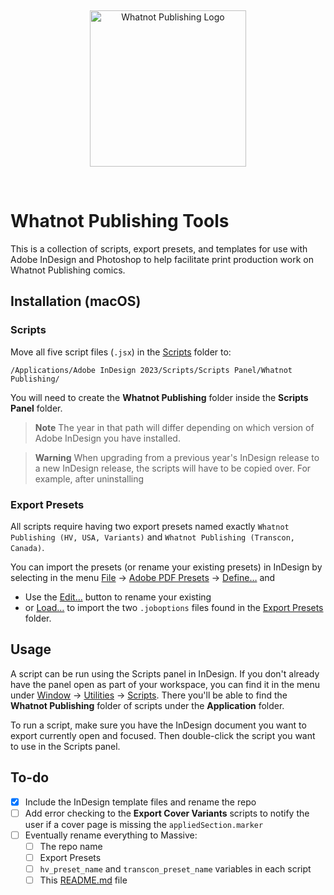 &nbsp;

<p align="center">
	<picture>
		<source media="(prefers-color-scheme: dark)" srcset="https://files.rb.gd/whatnot_white.png">
		<source media="(prefers-color-scheme: light)" srcset="https://files.rb.gd/whatnot_black.png">
		<img alt="Whatnot Publishing Logo" src="https://files.rb.gd/whatnot_black.png" width="250">
	</picture>
</p>

&nbsp;

# Whatnot Publishing Tools

This is a collection of scripts, export presets, and templates for use with Adobe InDesign and Photoshop to help facilitate print production work on Whatnot Publishing comics.

## Installation (macOS)

### Scripts

Move all five script files (`.jsx`) in the [Scripts](/Scripts/) folder to:

```
/Applications/Adobe InDesign 2023/Scripts/Scripts Panel/Whatnot Publishing/
```

You will need to create the **Whatnot Publishing** folder inside the **Scripts Panel** folder.

> **Note**
> The year in that path will differ depending on which version of Adobe InDesign you have installed.

> **Warning**
When upgrading from a previous year's InDesign release to a new InDesign release, the scripts will have to be copied over. For example, after uninstalling 

### Export Presets

All scripts require having two export presets named exactly `Whatnot Publishing (HV, USA, Variants)` and `Whatnot Publishing (Transcon, Canada)`.

You can import the presets (or rename your existing presets) in InDesign by selecting in the menu <ins>File</ins> → <ins>Adobe PDF Presets</ins> → <ins>Define…</ins> and
	
* Use the <ins>Edit…</ins> button to rename your existing 
* or <ins>Load…</ins> to import the two `.joboptions` files found in the [Export Presets](/Export%20Presets/) folder.

## Usage

A script can be run using the Scripts panel in InDesign. If you don't already have the panel open as part of your workspace, you can find it in the menu under <ins>Window</ins> → <ins>Utilities</ins> → <ins>Scripts</ins>. There you'll be able to find the **Whatnot Publishing** folder of scripts under the **Application** folder.

To run a script, make sure you have the InDesign document you want to export currently open and focused. Then double-click the script you want to use in the Scripts panel.


## To-do

- [X] Include the InDesign template files and rename the repo
- [ ] Add error checking to the **Export Cover Variants** scripts to notify the user if a cover page is missing the `appliedSection.marker`
- [ ] Eventually rename everything to Massive:
	- [ ] The repo name
	- [ ] Export Presets
	- [ ] `hv_preset_name` and `transcon_preset_name` variables in each script
	- [ ] This [README.md](README.md) file